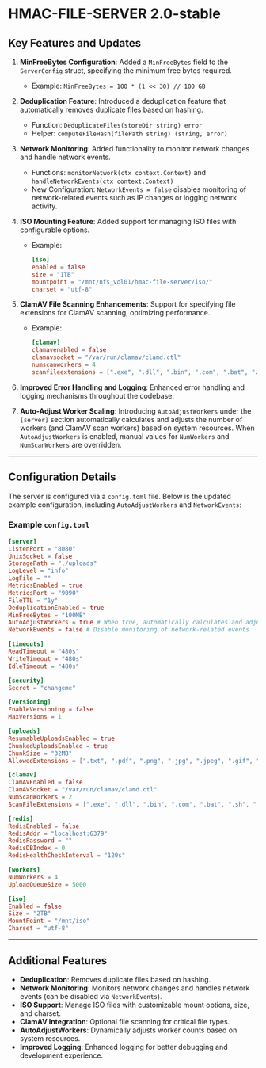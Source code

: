 # HMAC-FILE-SERVER 2.0-stable

## Key Features and Updates

1. **MinFreeBytes Configuration**: Added a `MinFreeBytes` field to the `ServerConfig` struct, specifying the minimum free bytes required.  
   - Example: `MinFreeBytes = 100 * (1 << 30) // 100 GB`

2. **Deduplication Feature**: Introduced a deduplication feature that automatically removes duplicate files based on hashing.  
   - Function: `DeduplicateFiles(storeDir string) error`  
   - Helper: `computeFileHash(filePath string) (string, error)`

3. **Network Monitoring**: Added functionality to monitor network changes and handle network events.  
   - Functions: `monitorNetwork(ctx context.Context)` and `handleNetworkEvents(ctx context.Context)`  
   - New Configuration: `NetworkEvents = false` disables monitoring of network-related events such as IP changes or logging network activity.

4. **ISO Mounting Feature**: Added support for managing ISO files with configurable options.  
   - Example:
     ```toml
     [iso]
     enabled = false
     size = "1TB"
     mountpoint = "/mnt/nfs_vol01/hmac-file-server/iso/"
     charset = "utf-8"
     ```

5. **ClamAV File Scanning Enhancements**: Support for specifying file extensions for ClamAV scanning, optimizing performance.  
   - Example:
     ```toml
     [clamav]
     clamavenabled = false
     clamavsocket = "/var/run/clamav/clamd.ctl"
     numscanworkers = 4
     scanfileextensions = [".exe", ".dll", ".bin", ".com", ".bat", ".sh", ".php", ".js"]
     ```

6. **Improved Error Handling and Logging**: Enhanced error handling and logging mechanisms throughout the codebase.

7. **Auto-Adjust Worker Scaling**: Introducing `AutoAdjustWorkers` under the `[server]` section automatically calculates and adjusts the number of workers (and ClamAV scan workers) based on system resources. When `AutoAdjustWorkers` is enabled, manual values for `NumWorkers` and `NumScanWorkers` are overridden.

---

## Configuration Details

The server is configured via a `config.toml` file. Below is the updated example configuration, including `AutoAdjustWorkers` and `NetworkEvents`:

### Example `config.toml`

```toml
[server]
ListenPort = "8080" 
UnixSocket = false
StoragePath = "./uploads"
LogLevel = "info"
LogFile = ""
MetricsEnabled = true
MetricsPort = "9090"
FileTTL = "1y" 
DeduplicationEnabled = true
MinFreeBytes = "100MB"
AutoAdjustWorkers = true # When true, automatically calculates and adjusts worker counts
NetworkEvents = false # Disable monitoring of network-related events

[timeouts]
ReadTimeout = "480s"
WriteTimeout = "480s"
IdleTimeout = "480s"

[security]
Secret = "changeme"

[versioning]
EnableVersioning = false
MaxVersions = 1

[uploads]
ResumableUploadsEnabled = true
ChunkedUploadsEnabled = true
ChunkSize = "32MB"
AllowedExtensions = [".txt", ".pdf", ".png", ".jpg", ".jpeg", ".gif", ".bmp", ".tiff", ".svg", ".webp", ".wav", ".mp4", ".avi", ".mkv", ".mov", ".wmv", ".flv", ".webm", ".mpeg", ".mpg", ".m4v", ".3gp", ".3g2", ".mp3", ".ogg"]

[clamav]
ClamAVEnabled = false
ClamAVSocket = "/var/run/clamav/clamd.ctl"
NumScanWorkers = 2
ScanFileExtensions = [".exe", ".dll", ".bin", ".com", ".bat", ".sh", ".php", ".js"]

[redis]
RedisEnabled = false
RedisAddr = "localhost:6379"
RedisPassword = ""
RedisDBIndex = 0
RedisHealthCheckInterval = "120s"

[workers]
NumWorkers = 4 
UploadQueueSize = 5000 

[iso]
Enabled = false
Size = "2TB"
MountPoint = "/mnt/iso"
Charset = "utf-8"
```

---

## Additional Features

- **Deduplication**: Removes duplicate files based on hashing.
- **Network Monitoring**: Monitors network changes and handles network events (can be disabled via `NetworkEvents`).
- **ISO Support**: Manage ISO files with customizable mount options, size, and charset.
- **ClamAV Integration**: Optional file scanning for critical file types.
- **AutoAdjustWorkers**: Dynamically adjusts worker counts based on system resources.
- **Improved Logging**: Enhanced logging for better debugging and development experience.
```
